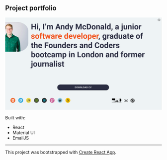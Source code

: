 ## Project portfolio

![](src/Assets/portfolio_screenshot_1.png)

Built with:
* React 
* Material UI 
* EmailJS

---

This project was bootstrapped with [Create React App](https://github.com/facebook/create-react-app).
